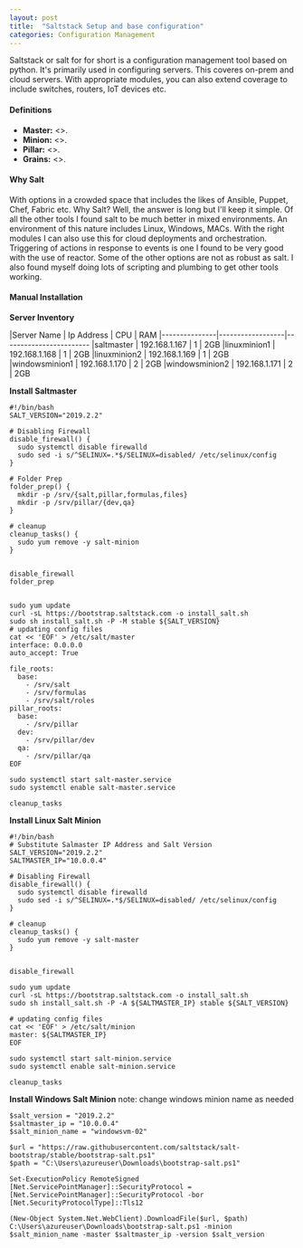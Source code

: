 ```yaml
---
layout: post
title:  "Saltstack Setup and base configuration"
categories: Configuration Management
---
```


Saltstack or salt for for short is a configuration management tool based on python. It's primarily used in configuring servers.
This coveres on-prem and cloud servers. With appropriate modules, you can also extend coverage to include switches, routers, 
IoT devices etc.

#### **Definitions**

* **Master:** <>. 
* **Minion:** <>. 
* **Pillar:** <>.
* **Grains:** <>.


#### **Why Salt**
With options in a crowded space that includes the likes of Ansible, Puppet, Chef, Fabric etc. Why Salt? Well, the answer is long but I'll keep it
simple. Of all the other tools I found salt to be much better in mixed environments. An environment of this nature includes Linux, Windows, MACs.
With the right modules I can also use this for cloud deployments and orchestration.
Triggering of actions in response to events is one I found to be very good with the use of reactor. Some of the other options are not as robust as
salt. I also found myself doing lots of scripting and plumbing to get other tools working. 

#### **Manual Installation**

**Server Inventory**

|Server Name    |  Ip Address      |   CPU   |    RAM
|---------------|------------------|------------------------
|saltmaster     |  192.168.1.167   |    1    |    2GB
|linuxminion1   |  192.168.1.168   |    1    |    2GB 
|linuxminion2   |  192.168.1.169   |    1    |    2GB 
|windowsminion1 |  192.168.1.170   |    2    |    2GB
|windowsminion2 |  192.168.1.171   |    2    |    2GB


**Install Saltmaster**
```
#!/bin/bash
SALT_VERSION="2019.2.2"

# Disabling Firewall
disable_firewall() {
  sudo systemctl disable firewalld 
  sudo sed -i s/^SELINUX=.*$/SELINUX=disabled/ /etc/selinux/config
}

# Folder Prep
folder_prep() {
  mkdir -p /srv/{salt,pillar,formulas,files}
  mkdir -p /srv/pillar/{dev,qa}
}

# cleanup
cleanup_tasks() {
  sudo yum remove -y salt-minion
}


disable_firewall
folder_prep


sudo yum update
curl -sL https://bootstrap.saltstack.com -o install_salt.sh
sudo sh install_salt.sh -P -M stable ${SALT_VERSION}
# updating config files
cat << 'EOF' > /etc/salt/master
interface: 0.0.0.0
auto_accept: True

file_roots:
  base:
    - /srv/salt
    - /srv/formulas
    - /srv/salt/roles
pillar_roots:
  base:
    - /srv/pillar
  dev:
    - /srv/pillar/dev
  qa:
    - /srv/pillar/qa
EOF

sudo systemctl start salt-master.service
sudo systemctl enable salt-master.service

cleanup_tasks

```




**Install Linux Salt Minion**
```
#!/bin/bash
# Substitute Salmaster IP Address and Salt Version
SALT_VERSION="2019.2.2"
SALTMASTER_IP="10.0.0.4"

# Disabling Firewall
disable_firewall() {
  sudo systemctl disable firewalld
  sudo sed -i s/^SELINUX=.*$/SELINUX=disabled/ /etc/selinux/config
}

# cleanup
cleanup_tasks() {
  sudo yum remove -y salt-master
}


disable_firewall

sudo yum update
curl -sL https://bootstrap.saltstack.com -o install_salt.sh
sudo sh install_salt.sh -P -A ${SALTMASTER_IP} stable ${SALT_VERSION}

# updating config files
cat << 'EOF' > /etc/salt/minion
master: ${SALTMASTER_IP}
EOF

sudo systemctl start salt-minion.service
sudo systemctl enable salt-minion.service

cleanup_tasks
```



**Install Windows Salt Minion**
note: change windows minion name as needed
```
$salt_version = "2019.2.2"
$saltmaster_ip = "10.0.0.4"
$salt_minion_name = "windowsvm-02"

$url = "https://raw.githubusercontent.com/saltstack/salt-bootstrap/stable/bootstrap-salt.ps1"
$path = "C:\Users\azureuser\Downloads\bootstrap-salt.ps1"

Set-ExecutionPolicy RemoteSigned
[Net.ServicePointManager]::SecurityProtocol = [Net.ServicePointManager]::SecurityProtocol -bor [Net.SecurityProtocolType]::Tls12

(New-Object System.Net.WebClient).DownloadFile($url, $path)
C:\Users\azureuser\Downloads\bootstrap-salt.ps1 -minion $salt_minion_name -master $saltmaster_ip -version $salt_version
```
